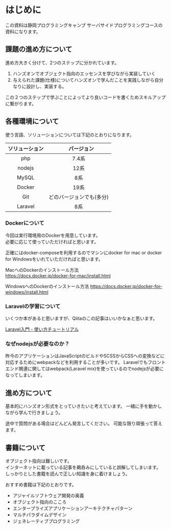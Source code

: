 # はじめに

この資料は静岡プログラミングキャンプ サーバサイドプログラミングコースの資料になります。


## 課題の進め方について

進め方大きく分けて、2つのステップに分かれています。

1. ハンズオンでオブジェクト指向のエッセンスを学びながら実装していく
1. 与えられた課題(仕様)についてハンズオンで学んだことを実践しながら自分なりに設計し、実装する。

この２つのステップで学ぶことによってより良いコードを書くためスキルアップに繋がります。


## 各種環境について

使う言語、ソリューションについては下記のとおりになります。

|  ソリューション    | 　バージョン     |
| :--------------: | :------------: |
| php  | 7.4系 |  
| nodejs | 12系 | 
| MySQL | 8系 |
| Docker | 19系 | 
| Git | どのバージョンでも(多分) |
| Laravel | 8系 | 


### Dockerについて

今回は実行環境用のDockerを用意しています。  
必要に応じて使っていただければと思います。

正確にはdocker-composeを利用するのでマシンにdocker for mac or docker for Windowsをいれていただければと思います。

MacへのDockerのインストール方法  
https://docs.docker.jp/docker-for-mac/install.html

WindowsへのDockerのインストール方法
https://docs.docker.jp/docker-for-windows/install.html


### Laravelの学習について
いくつか本があると思いますが、Qiitaのこの記事はいいかなぁと思います。

[Laravel入門 - 使い方チュートリアル](https://qiita.com/sano1202/items/6021856b70e4f8d3dc3d)

### なぜnodejsが必要なのか？
昨今のアプリケーションはJavaScriptのビルドやSCSSからCSSへの変換などに対応するためにwebpackなどを利用することが多いです。
Laravelでもフロントエンド関連に関してはwebpack(Laravel mix)を使っているのでnodejsが必要になってしまいます。


## 進め方について

基本的にハンズオン形式をとっていきたいと考えています。
一緒に手を動かしながら学んで行きましょう。

途中で質問がある場合はどんどん発言してください。
可能な限り頑張って答えます。

## 書籍について

オブジェクト指向は難しいです。  
インターネットに載っている記事を鵜呑みにしていると誤解してしまいます。  
しっかりとした書籍を読んで正しい知識を身に着けましょう。


おすすめ書籍は下記のとおりです。

- アジャイルソフトウェア開発の奥義
- オブジェクト指向のこころ 
- エンタープライズアプリケーションアーキテクチャパターン
- マルチパラダイムデザイン
- ジェネレーティブプログラミング

